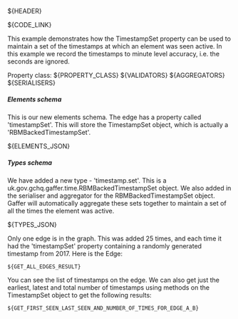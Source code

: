 ${HEADER}

${CODE_LINK}

This example demonstrates how the TimestampSet property can be used to maintain a set of the timestamps at which an element was seen active. In this example we record the timestamps to minute level accuracy, i.e. the seconds are ignored.

Property class: ${PROPERTY_CLASS}
${VALIDATORS}
${AGGREGATORS}
${SERIALISERS}

##### Elements schema
This is our new elements schema. The edge has a property called 'timestampSet'. This will store the TimestampSet object, which is actually a 'RBMBackedTimestampSet'.

${ELEMENTS_JSON}

##### Types schema
We have added a new type - 'timestamp.set'. This is a uk.gov.gchq.gaffer.time.RBMBackedTimestampSet object.
We also added in the serialiser and aggregator for the RBMBackedTimestampSet object. Gaffer will automatically aggregate these sets together to maintain a set of all the times the element was active.

${TYPES_JSON}

Only one edge is in the graph. This was added 25 times, and each time it had the 'timestampSet' property containing a randomly generated timestamp from 2017. Here is the Edge:

```
${GET_ALL_EDGES_RESULT}
```

You can see the list of timestamps on the edge. We can also get just the earliest, latest and total number of timestamps using methods on the TimestampSet object to get the following results:

```
${GET_FIRST_SEEN_LAST_SEEN_AND_NUMBER_OF_TIMES_FOR_EDGE_A_B}
```

